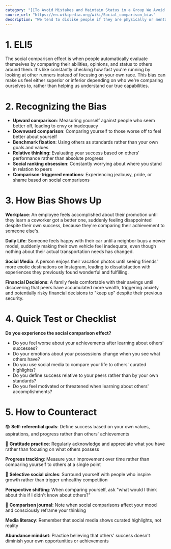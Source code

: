 ```yaml
---
category: "[[To Avoid Mistakes and Maintain Status in a Group We Avoid Irreversible Decisions]]"
source_url: "https://en.wikipedia.org/wiki/Social_comparison_bias"
description: "We tend to dislike people if they are physically or mentally better than us."
---
```


# 1. ELI5

The social comparison effect is when people automatically evaluate themselves by comparing their abilities, opinions, and status to others around them. It's like constantly checking how fast you're running by looking at other runners instead of focusing on your own race. This bias can make us feel either superior or inferior depending on who we're comparing ourselves to, rather than helping us understand our true capabilities.

# 2. Recognizing the Bias

- **Upward comparison**: Measuring yourself against people who seem better off, leading to envy or inadequacy
- **Downward comparison**: Comparing yourself to those worse off to feel better about yourself
- **Benchmark fixation**: Using others as standards rather than your own goals and values
- **Relative thinking**: Evaluating your success based on others' performance rather than absolute progress
- **Social ranking obsession**: Constantly worrying about where you stand in relation to peers
- **Comparison-triggered emotions**: Experiencing jealousy, pride, or shame based on social comparisons

# 3. How Bias Shows Up

**Workplace**: An employee feels accomplished about their promotion until they learn a coworker got a better one, suddenly feeling disappointed despite their own success, because they're comparing their achievement to someone else's.

**Daily Life**: Someone feels happy with their car until a neighbor buys a newer model, suddenly making their own vehicle feel inadequate, even though nothing about their actual transportation needs has changed.

**Social Media**: A person enjoys their vacation photos until seeing friends' more exotic destinations on Instagram, leading to dissatisfaction with experiences they previously found wonderful and fulfilling.

**Financial Decisions**: A family feels comfortable with their savings until discovering that peers have accumulated more wealth, triggering anxiety and potentially risky financial decisions to "keep up" despite their previous security.

# 4. Quick Test or Checklist

**Do you experience the social comparison effect?**

- Do you feel worse about your achievements after learning about others' successes?
- Do your emotions about your possessions change when you see what others have?
- Do you use social media to compare your life to others' curated highlights?
- Do you define success relative to your peers rather than by your own standards?
- Do you feel motivated or threatened when learning about others' accomplishments?

# 5. How to Counteract

📚 **Self-referential goals**: Define success based on your own values, aspirations, and progress rather than others' achievements

🤔 **Gratitude practice**: Regularly acknowledge and appreciate what you have rather than focusing on what others possess

**Progress tracking**: Measure your improvement over time rather than comparing yourself to others at a single point

💬 **Selective social circles**: Surround yourself with people who inspire growth rather than trigger unhealthy competition

 **Perspective shifting**: When comparing yourself, ask "what would I think about this if I didn't know about others?"

📝 **Comparison journal**: Note when social comparisons affect your mood and consciously reframe your thinking

 **Media literacy**: Remember that social media shows curated highlights, not reality

**Abundance mindset**: Practice believing that others' success doesn't diminish your own opportunities or achievements

